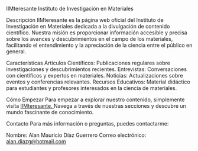 IIMteresante
Instituto de Investigación en Materiales

Descripción
IIMteresante es la página web oficial del Instituto de Investigación en Materiales dedicada a la divulgación de contenido científico. 
Nuestra misión es proporcionar información accesible y precisa sobre los avances y descubrimientos en el campo de los materiales, facilitando el entendimiento y la apreciación de la ciencia entre el público en general.

Características
Artículos Científicos: Publicaciones regulares sobre investigaciones y descubrimientos recientes.
Entrevistas: Conversaciones con científicos y expertos en materiales.
Noticias: Actualizaciones sobre eventos y conferencias relevantes.
Recursos Educativos: Material didáctico para estudiantes y profesores interesados en la ciencia de materiales.

Cómo Empezar
Para empezar a explorar nuestro contenido, simplemente visita [IIMteresante. ](https://www.vinculacion.iim.unam.mx/iimteresante/)
Navega a través de nuestras secciones y descubre un mundo fascinante de conocimiento.



Contacto
Para más información o preguntas, puedes contactarme:

Nombre: Alan Mauricio Díaz Guerrero
Correo electrónico: alan.diazg@hotmail.com